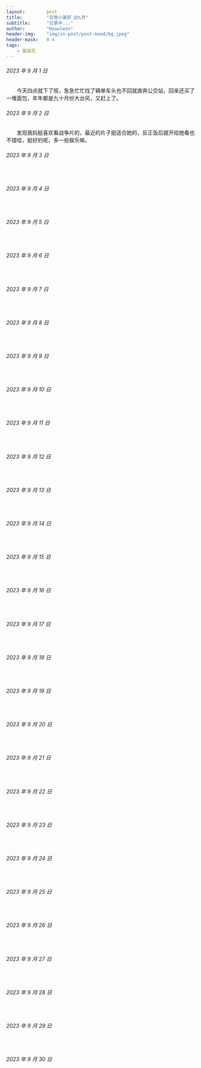 ```yaml
---
layout:        post
title:         "日常小美好 @九月"
subtitle:      "记录中..."
author:        "Haauleon"
header-img:    "img/in-post/post-mood/bg.jpeg"
header-mask:   0.4
tags:
    - 星辰花
---
```


###### 2023 年 9 月 1 日
&emsp;&emsp;今天四点就下了班，急急忙忙找了辆单车头也不回就直奔公交站，回来还买了一堆面包，年年都是九十月份大台风，又赶上了。

###### 2023 年 9 月 2 日
&emsp;&emsp;发现我妈挺喜欢看战争片的，最近的片子挺适合她的，反正饭后就开给她看也不错哇，挺好的呢，多一些娱乐嘛。

###### 2023 年 9 月 3 日
&emsp;&emsp;

###### 2023 年 9 月 4 日
&emsp;&emsp;

###### 2023 年 9 月 5 日
&emsp;&emsp;

###### 2023 年 9 月 6 日
&emsp;&emsp;

###### 2023 年 9 月 7 日
&emsp;&emsp;

###### 2023 年 9 月 8 日
&emsp;&emsp;

###### 2023 年 9 月 9 日
&emsp;&emsp;

###### 2023 年 9 月 10 日
&emsp;&emsp;

###### 2023 年 9 月 11 日
&emsp;&emsp;

###### 2023 年 9 月 12 日
&emsp;&emsp;

###### 2023 年 9 月 13 日
&emsp;&emsp;

###### 2023 年 9 月 14 日
&emsp;&emsp;

###### 2023 年 9 月 15 日
&emsp;&emsp;

###### 2023 年 9 月 16 日
&emsp;&emsp;

###### 2023 年 9 月 17 日
&emsp;&emsp;

###### 2023 年 9 月 18 日
&emsp;&emsp;

###### 2023 年 9 月 19 日
&emsp;&emsp;

###### 2023 年 9 月 20 日
&emsp;&emsp;

###### 2023 年 9 月 21 日
&emsp;&emsp;

###### 2023 年 9 月 22 日
&emsp;&emsp;

###### 2023 年 9 月 23 日
&emsp;&emsp;

###### 2023 年 9 月 24 日
&emsp;&emsp;

###### 2023 年 9 月 25 日
&emsp;&emsp;

###### 2023 年 9 月 26 日
&emsp;&emsp;

###### 2023 年 9 月 27 日
&emsp;&emsp;

###### 2023 年 9 月 28 日
&emsp;&emsp;

###### 2023 年 9 月 29 日
&emsp;&emsp;

###### 2023 年 9 月 30 日
&emsp;&emsp;